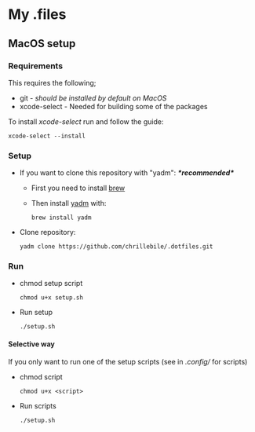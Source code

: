# My .files

## MacOS setup
### Requirements
This requires the following;
* git - *should be installed by default on MacOS*
* xcode-select - Needed for building some of the packages

To install *xcode-select* run and follow the guide:

`xcode-select --install`


### Setup

- If you want to clone this repository with "yadm": ***\*recommended\****

  - First you need to install [brew](https://brew.sh) 
  - Then install [yadm](https://yadm.io) with: 
    
    `brew install yadm`

- Clone repository:

  `yadm clone https://github.com/chrillebile/.dotfiles.git`

### Run

- chmod setup script

  `chmod u+x setup.sh`

- Run setup

  `./setup.sh`


#### Selective way

If you only want to run one of the setup scripts (see in *.config/* for scripts)

- chmod script

  `chmod u+x <script>`

- Run scripts

  `./setup.sh`
